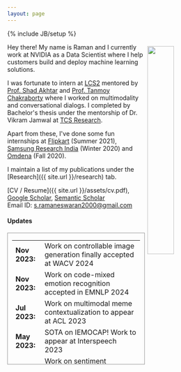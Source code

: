 ```yaml
---
layout: page
---
```

{% include JB/setup %}

<img style="float: right; width: 35%; padding: 6px;" src=" {{ site.url }}/assets/images/me_harsil.jpg">

Hey there! My name is Raman and I currently work at NVIDIA as a Data Scientist where I help customers build and deploy machine learning solutions.

I was fortunate to intern at [LCS2](https://www.lcs2.in/) mentored by [Prof. Shad Akhtar](https://iiitd.ac.in/shad) and [Prof. Tanmoy Chakraborty](https://www.tanmoychak.com/) where I worked on multimodality and conversational dialogs. I completed by Bachelor's thesis under the mentorship of Dr. Vikram Jamwal at [TCS Research](https://www.tcs.com/what-we-do/research).

Apart from these, I've done some fun internships at [Flipkart](https://www.flipkart.com/) (Summer 2021), [Samsung Research India](https://research.samsung.com/sri-b) (Winter 2020) and [Omdena](https://omdena.com) (Fall 2020).

I maintain a list of my publications under the [Research]({{ site.url }}/research) tab.

[CV / Resume]({{ site.url }}/assets/cv.pdf), [Google Scholar](https://scholar.google.com/citations?hl=en&user=YIhHxbwAAAAJ), [Semantic Scholar](https://www.semanticscholar.org/author/S-Ramaneswaran/2218454024)  
Email ID: [s.ramaneswaran2000@gmail.com](mailto:s.ramaneswaran2000@gmail.com)  

#### Updates

<div style="height:300px;overflow:auto; border:1px solid #999; padding-left: 0.7em; padding-right: 0.7em">
<table>
<col width="100px">
<col width="650px">
  <tr><td><b>Nov 2023:</b></td><td>Work on controllable image generation finally accepted at WACV 2024</td></tr>
  <tr><td><b>Nov 2023:</b></td><td>Work on code-mixed emotion recognition accepted in EMNLP 2024</td></tr>
  <tr><td><b>Jul 2023:</b></td><td>Work on multimodal meme contextualization to appear at ACL 2023</td></tr>
  <tr><td><b>May 2023:</b></td><td>SOTA on IEMOCAP! Work to appear at Interspeech 2023</td></tr>
  <tr><td><b>Oct 2022:</b></td><td>Work on sentiment classification via span extraction to appear at WNUT @ COLING 2022   </td></tr>
  <tr><td><b>Aug 2022:</b></td><td>Graduated from VIT University</td></tr>
  <tr><td><b>May 2022:</b></td><td>Work on dialogue state tracking in Tamil to appear at DravidianLangTech @ ACL 2022</td></tr>
  <tr><td><b>Apr 2022:</b></td><td>Started full time at NVIDIA</td></tr>
</table>
  